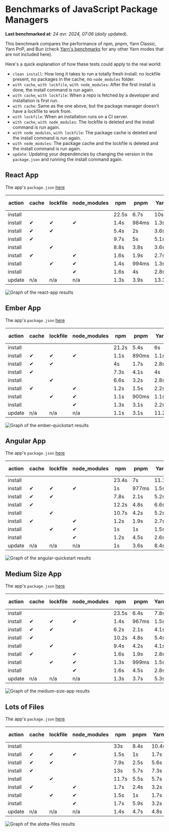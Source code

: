 # Benchmarks of JavaScript Package Managers

**Last benchmarked at**: _24 avr. 2024, 07:06_ (_daily_ updated).

This benchmark compares the performance of npm, pnpm, Yarn Classic, Yarn PnP, and Bun (check [Yarn's benchmarks](https://yarnpkg.com/benchmarks) for any other Yarn modes that are not included here).

Here's a quick explanation of how these tests could apply to the real world:

- `clean install`: How long it takes to run a totally fresh install: no lockfile present, no packages in the cache, no `node_modules` folder.
- `with cache`, `with lockfile`, `with node_modules`: After the first install is done, the install command is run again.
- `with cache`, `with lockfile`: When a repo is fetched by a developer and installation is first run.
- `with cache`: Same as the one above, but the package manager doesn't have a lockfile to work from.
- `with lockfile`: When an installation runs on a CI server.
- `with cache`, `with node_modules`: The lockfile is deleted and the install command is run again.
- `with node_modules`, `with lockfile`: The package cache is deleted and the install command is run again.
- `with node_modules`: The package cache and the lockfile is deleted and the install command is run again.
- `update`: Updating your dependencies by changing the version in the `package.json` and running the install command again.

## React App

The app's `package.json` [here](./fixtures/react-app/package.json)

| action  | cache | lockfile | node_modules| npm | pnpm | Yarn | Yarn PnP | Bun |
| ---     | ---   | ---      | ---         | --- | ---  | ---  | ---      | --- |
| install |       |          |             | 22.5s | 6.7s | 10s | 2.8s | 1.4s |
| install | ✔     | ✔        | ✔           | 1.4s | 984ms | 1.3s | n/a | 32ms |
| install | ✔     | ✔        |             | 5.4s | 2s | 3.6s | 1s | 417ms |
| install | ✔     |          |             | 9.7s | 5s | 5.1s | 2.5s | 463ms |
| install |       | ✔        |             | 8.8s | 3.8s | 3.6s | 1s | 388ms |
| install | ✔     |          | ✔           | 1.6s | 1.9s | 2.7s | n/a | 48ms |
| install |       | ✔        | ✔           | 1.4s | 994ms | 1.3s | n/a | 30ms |
| install |       |          | ✔           | 1.6s | 4s | 2.8s | n/a | 46ms |
| update  | n/a | n/a | n/a | 1.3s | 3.9s | 13.3s | 3.3s | 32ms |

<img alt="Graph of the react-app results" src="results/img/react-app.svg" />

## Ember App

The app's `package.json` [here](./fixtures/ember-quickstart/package.json)

| action  | cache | lockfile | node_modules| npm | pnpm | Yarn | Yarn PnP | Bun |
| ---     | ---   | ---      | ---         | --- | ---  | ---  | ---      | --- |
| install |       |          |             | 21.2s | 5.4s | 6s | 2.4s | 1.2s |
| install | ✔     | ✔        | ✔           | 1.1s | 890ms | 1.1s | n/a | 26ms |
| install | ✔     | ✔        |             | 4s | 1.7s | 2.8s | 969ms | 339ms |
| install | ✔     |          |             | 7.3s | 4.1s | 4s | 2s | 347ms |
| install |       | ✔        |             | 6.6s | 3.2s | 2.8s | 959ms | 308ms |
| install | ✔     |          | ✔           | 1.2s | 1.5s | 2.2s | n/a | 37ms |
| install |       | ✔        | ✔           | 1.1s | 900ms | 1.1s | n/a | 24ms |
| install |       |          | ✔           | 1.3s | 3.1s | 2.2s | n/a | 36ms |
| update  | n/a | n/a | n/a | 1.1s | 3.1s | 11.2s | 3.5s | 26ms |

<img alt="Graph of the ember-quickstart results" src="results/img/ember-quickstart.svg" />

## Angular App

The app's `package.json` [here](./fixtures/angular-quickstart/package.json)

| action  | cache | lockfile | node_modules| npm | pnpm | Yarn | Yarn PnP | Bun |
| ---     | ---   | ---      | ---         | --- | ---  | ---  | ---      | --- |
| install |       |          |             | 23.4s | 7s | 11.1s | 2.9s | 1.7s |
| install | ✔     | ✔        | ✔           | 1s | 977ms | 1.5s | n/a | 26ms |
| install | ✔     | ✔        |             | 7.8s | 2.1s | 5.2s | 1.3s | 788ms |
| install | ✔     |          |             | 12.2s | 4.8s | 6.6s | 2.4s | 763ms |
| install |       | ✔        |             | 10.7s | 4.2s | 5.2s | 1.3s | 717ms |
| install | ✔     |          | ✔           | 1.2s | 1.9s | 2.7s | n/a | 39ms |
| install |       | ✔        | ✔           | 1s | 1s | 1.5s | n/a | 23ms |
| install |       |          | ✔           | 1.2s | 4.5s | 2.6s | n/a | 38ms |
| update  | n/a | n/a | n/a | 1s | 3.6s | 8.4s | 2.6s | 26ms |

<img alt="Graph of the angular-quickstart results" src="results/img/angular-quickstart.svg" />

## Medium Size App

The app's `package.json` [here](./fixtures/medium-size-app/package.json)

| action  | cache | lockfile | node_modules| npm | pnpm | Yarn | Yarn PnP | Bun |
| ---     | ---   | ---      | ---         | --- | ---  | ---  | ---      | --- |
| install |       |          |             | 23.5s | 6.4s | 7.8s | 3s | 1.3s |
| install | ✔     | ✔        | ✔           | 1.4s | 967ms | 1.5s | n/a | 29ms |
| install | ✔     | ✔        |             | 6.2s | 2.1s | 4.1s | 1.2s | 496ms |
| install | ✔     |          |             | 10.2s | 4.8s | 5.4s | 2.5s | 459ms |
| install |       | ✔        |             | 9.4s | 4.2s | 4.1s | 1.2s | 449ms |
| install | ✔     |          | ✔           | 1.6s | 1.9s | 2.8s | n/a | 43ms |
| install |       | ✔        | ✔           | 1.3s | 999ms | 1.5s | n/a | 26ms |
| install |       |          | ✔           | 1.6s | 4.5s | 2.8s | n/a | 41ms |
| update  | n/a | n/a | n/a | 1.3s | 3.7s | 5.3s | 2.4s | 37ms |

<img alt="Graph of the medium-size-app results" src="results/img/medium-size-app.svg" />

## Lots of Files

The app's `package.json` [here](./fixtures/alotta-files/package.json)

| action  | cache | lockfile | node_modules| npm | pnpm | Yarn | Yarn PnP | Bun |
| ---     | ---   | ---      | ---         | --- | ---  | ---  | ---      | --- |
| install |       |          |             | 33s | 8.4s | 10.4s | 3.5s | 1.7s |
| install | ✔     | ✔        | ✔           | 1.5s | 1s | 1.7s | n/a | 37ms |
| install | ✔     | ✔        |             | 7.9s | 2.5s | 5.6s | 1.4s | 650ms |
| install | ✔     |          |             | 13s | 5.7s | 7.3s | 2.9s | 670ms |
| install |       | ✔        |             | 11.7s | 5.5s | 5.7s | 1.4s | 648ms |
| install | ✔     |          | ✔           | 1.7s | 2.4s | 3.2s | n/a | 55ms |
| install |       | ✔        | ✔           | 1.5s | 1s | 1.7s | n/a | 33ms |
| install |       |          | ✔           | 1.7s | 5.9s | 3.2s | n/a | 53ms |
| update  | n/a | n/a | n/a | 1.4s | 4.7s | 4.8s | 3s | 87ms |

<img alt="Graph of the alotta-files results" src="results/img/alotta-files.svg" />